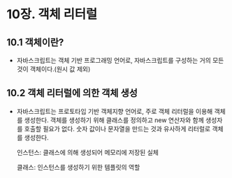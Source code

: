 # 10장. 객체 리터럴

## 10.1 객체이란?

- 자바스크립트는 객체 기반 프로그래밍 언어로, 자바스크립트를 구성하는 거의 모든 것이 객체이다.(원시 값 제외)

## 10.2 객체 리터럴에 의한 객체 생성

- 자바스크립트는 프로토타입 기반 객체지향 언어로, 주로 객체 리터럴을 이용해 객체를 생성한다. 객체를 생성하기 위해 클래스를 정의하고 new 연산자와 함께 생성자를 호출할 필요가 없다. 숫자 값이나 문자열을 만드는 것과 유사하게 리터럴로 객체를 생성한다.

  인스턴스: 클래스에 의해 생성되어 메모리에 저장된 실체

  클래스: 인스턴스를 생성하기 위한 템플릿의 역할
